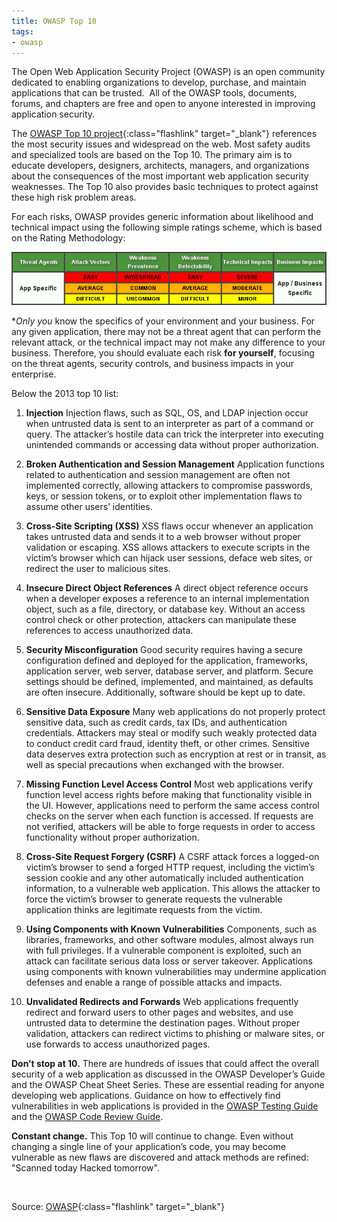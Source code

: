 ```yaml
---
title: OWASP Top 10
tags:
- owasp
---
```

The Open Web Application Security Project (OWASP) is an open community dedicated to enabling organizations to develop, purchase, and maintain applications that can be trusted. 
All of the OWASP tools, documents, forums, and chapters are free and open to anyone interested in improving application security.

The [OWASP Top 10 project](https://www.owasp.org/index.php/Top_10_2013-Table_of_Contents "OWASP Top 10 project"){:class="flashlink" target="_blank"} references the most security issues and widespread on the web. 
Most safety audits and specialized tools are based on the Top 10.
The primary aim is to educate developers, designers, architects, managers, and organizations about the consequences of the most important web application security weaknesses. 
The Top 10 also provides basic techniques to protect against these high risk problem areas.

For each risks, OWASP provides generic information about likelihood and technical impact using the following simple ratings scheme, which is based on the Rating Methodology:

[![OWASP top10 risk](/images/owasp-top10-risk.png)](/images/owasp-top10-risk.png)

<!--more-->

**Only you* know the specifics of your environment and your business. 
For any given application, there may not be a threat agent that can perform the relevant attack, or the technical impact may not make any difference to your business. 
Therefore, you should evaluate each risk **for yourself**, focusing on the threat agents, security controls, and business impacts in your enterprise.

Below the 2013 top 10 list:

1. **Injection**
    Injection flaws, such as SQL, OS, and LDAP injection occur when untrusted data is sent to an interpreter as part of a command or query. The attacker’s hostile data can trick the interpreter into executing unintended commands or accessing data without proper authorization.

3. **Broken Authentication and Session Management**
    Application functions related to authentication and session management are often not implemented correctly, allowing attackers to compromise passwords, keys, or session tokens, or to exploit other implementation flaws to assume other users’ identities.

5. **Cross-Site Scripting (XSS)**
    XSS flaws occur whenever an application takes untrusted data and sends it to a web browser without proper validation or escaping. XSS allows attackers to execute scripts in the victim’s browser which can hijack user sessions, deface web sites, or redirect the user to malicious sites.

7. **Insecure Direct Object References**
    A direct object reference occurs when a developer exposes a reference to an internal implementation object, such as a file, directory, or database key. Without an access control check or other protection, attackers can manipulate these references to access unauthorized data.

9. **Security Misconfiguration**
    Good security requires having a secure configuration defined and deployed for the application, frameworks, application server, web server, database server, and platform. Secure settings should be defined, implemented, and maintained, as defaults are often insecure. Additionally, software should be kept up to date.

11. **Sensitive Data Exposure**
    Many web applications do not properly protect sensitive data, such as credit cards, tax IDs, and authentication credentials. Attackers may steal or modify such weakly protected data to conduct credit card fraud, identity theft, or other crimes. Sensitive data deserves extra protection such as encryption at rest or in transit, as well as special precautions when exchanged with the browser.

13. **Missing Function Level Access Control**
    Most web applications verify function level access rights before making that functionality visible in the UI. However, applications need to perform the same access control checks on the server when each function is accessed. If requests are not verified, attackers will be able to forge requests in order to access functionality without proper authorization.

15. **Cross-Site Request Forgery (CSRF)**
    A CSRF attack forces a logged-on victim’s browser to send a forged HTTP request, including the victim’s session cookie and any other automatically included authentication information, to a vulnerable web application. This allows the attacker to force the victim’s browser to generate requests the vulnerable application thinks are legitimate requests from the victim.

17. **Using Components with Known Vulnerabilities**
    Components, such as libraries, frameworks, and other software modules, almost always run with full privileges. If a vulnerable component is exploited, such an attack can facilitate serious data loss or server takeover. Applications using components with known vulnerabilities may undermine application defenses and enable a range of possible attacks and impacts.

19. **Unvalidated Redirects and Forwards**
    Web applications frequently redirect and forward users to other pages and websites, and use untrusted data to determine the destination pages. Without proper validation, attackers can redirect victims to phishing or malware sites, or use forwards to access unauthorized pages.

**Don’t stop at 10.** There are hundreds of issues that could affect the overall security of a web application as discussed in the OWASP Developer’s Guide and the OWASP Cheat Sheet Series. 
These are essential reading for anyone developing web applications. 
Guidance on how to effectively find vulnerabilities in web applications is provided in the [OWASP Testing Guide](https://www.owasp.org/images/5/56/OWASP_Testing_Guide_v3.pdf "OWASP Testing Guide") and the [OWASP Code Review Guide](https://www.owasp.org/images/f/fa/Code_Review_Guide_Pre-AlphaV2_(1).pdf "OWASP Code Review Guide").

**Constant change.** This Top 10 will continue to change. 
Even without changing a single line of your application’s code, you may become vulnerable as new flaws are discovered and attack methods are refined: "Scanned today Hacked tomorrow".

<br>

Source: [OWASP](https://www.owasp.org/index.php/Main_Page "OWASP"){:class="flashlink" target="_blank"}
